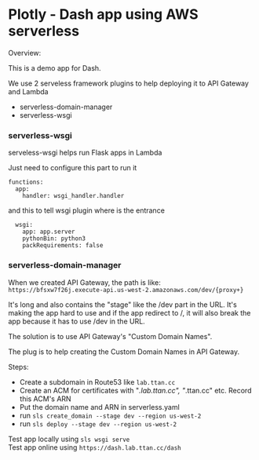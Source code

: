 # Plotly - Dash app using AWS serverless

Overview:

This is a demo app for Dash.

We use 2 serveless framework plugins to help deploying it to API Gateway and Lambda
  - serverless-domain-manager
  - serverless-wsgi

### serverless-wsgi
serveless-wsgi helps run Flask apps in Lambda

Just need to configure this part to run it
```
functions:
  app:
    handler: wsgi_handler.handler
```
and this to tell wsgi plugin where is the entrance
```
  wsgi:
    app: app.server
    pythonBin: python3
    packRequirements: false
```

### serverless-domain-manager
When we created API Gateway, the path is like: 
`https://bfsxw7f26j.execute-api.us-west-2.amazonaws.com/dev/{proxy+}`

It's long and also contains the "stage" like the /dev part in the URL. It's making the app hard to use and if the app redirect to /, it will also break the app because it has to use /dev in the URL.

The solution is to use API Gateway's "Custom Domain Names".

The plug is to help creating the Custom Domain Names in API Gateway.

Steps:
- Create a subdomain in Route53 like `lab.ttan.cc`
- Create an ACM for certificates with "*.lab.ttan.cc", "*.ttan.cc" etc. Record this ACM's ARN
- Put the domain name and ARN in serverless.yaml
- run `sls create_domain --stage dev --region us-west-2`
- run `sls deploy --stage dev --region us-west-2`

Test app locally using `sls wsgi serve`  
Test app online using `https://dash.lab.ttan.cc/dash`

